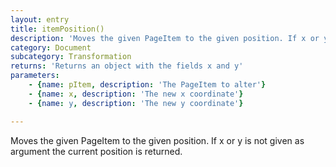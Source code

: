 ```yaml
---
layout: entry
title: itemPosition()
description: 'Moves the given PageItem to the given position. If x or y is not given as argument the current position is returned.'
category: Document
subcategory: Transformation
returns: 'Returns an object with the fields x and y'
parameters:
    - {name: pItem, description: 'The PageItem to alter'}
    - {name: x, description: 'The new x coordinate'}
    - {name: y, description: 'The new y coordinate'}

---
```

Moves the given PageItem to the given position. If x or y is not given as argument the current position is returned.